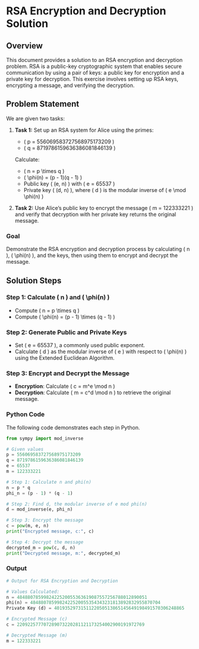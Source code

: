 # RSA Encryption and Decryption Solution

## Overview
This document provides a solution to an RSA encryption and decryption problem. RSA is a public-key cryptographic system that enables secure communication by using a pair of keys: a public key for encryption and a private key for decryption. This exercise involves setting up RSA keys, encrypting a message, and verifying the decryption.

## Problem Statement
We are given two tasks:

1. **Task 1:** Set up an RSA system for Alice using the primes:
   - \( p = 556069583727568975173209 \)
   - \( q = 8719786159636386081846139 \)

   Calculate:
   - \( n = p \times q \)
   - \( \phi(n) = (p - 1)(q - 1) \)
   - Public key \( (e, n) \) with \( e = 65537 \)
   - Private key \( (d, n) \), where \( d \) is the modular inverse of \( e \mod \phi(n) \)

2. **Task 2:** Use Alice’s public key to encrypt the message \( m = 122333221 \) and verify that decryption with her private key returns the original message.

### Goal
Demonstrate the RSA encryption and decryption process by calculating \( n \), \( \phi(n) \), and the keys, then using them to encrypt and decrypt the message.

## Solution Steps

### Step 1: Calculate \( n \) and \( \phi(n) \)
   - Compute \( n = p \times q \)
   - Compute \( \phi(n) = (p - 1) \times (q - 1) \)

### Step 2: Generate Public and Private Keys
   - Set \( e = 65537 \), a commonly used public exponent.
   - Calculate \( d \) as the modular inverse of \( e \) with respect to \( \phi(n) \) using the Extended Euclidean Algorithm.

### Step 3: Encrypt and Decrypt the Message
   - **Encryption**: Calculate \( c = m^e \mod n \)
   - **Decryption**: Calculate \( m = c^d \mod n \) to retrieve the original message.

### Python Code
The following code demonstrates each step in Python.

```python
from sympy import mod_inverse

# Given values
p = 556069583727568975173209
q = 8719786159636386081846139
e = 65537
m = 122333221

# Step 1: Calculate n and phi(n)
n = p * q
phi_n = (p - 1) * (q - 1)

# Step 2: Find d, the modular inverse of e mod phi(n)
d = mod_inverse(e, phi_n)

# Step 3: Encrypt the message
c = pow(m, e, n)
print("Encrypted message, c:", c)

# Step 4: Decrypt the message
decrypted_m = pow(c, d, n)
print("Decrypted message, m:", decrypted_m)
```

### Output
```python
# Output for RSA Encryption and Decryption

# Values Calculated:
n = 4848807859982422520055363619087557256788012890051
phi(n) = 4848807859982422520055354343231813892832955870704
Private Key (d) = 4019352973151122050513865145649198491570306248865

# Encrypted Message (c)
c = 220922577707289073220281121173254002900191972769

# Decrypted Message (m)
m = 122333221
